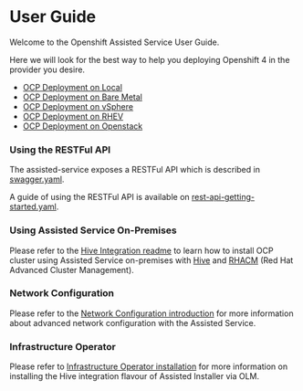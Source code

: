 # User Guide

Welcome to the Openshift Assisted Service User Guide.

Here we will look for the best way to help you deploying Openshift 4 in the provider you desire.

 - [OCP Deployment on Local](deploy-on-local.md)
 - [OCP Deployment on Bare Metal](deploy-on-bare-metal.md)
 - [OCP Deployment on vSphere](deploy-on-vsphere.md)
 - [OCP Deployment on RHEV](deploy-on-RHEV.md)
 - [OCP Deployment on Openstack](deploy-on-OSP.md)

### Using the RESTFul API

The assisted-service exposes a RESTFul API which is described in [swagger.yaml](../../swagger.yaml).

A guide of using the RESTFul API is available on [rest-api-getting-started.yaml](./rest-api-getting-started.md).

### Using Assisted Service On-Premises

Please refer to the [Hive Integration readme](../hive-integration/README.md) to learn how to install OCP cluster using Assisted Service on-premises with [Hive](https://github.com/openshift/hive/) and [RHACM](https://github.com/open-cluster-management) (Red Hat Advanced Cluster Management).

### Network Configuration

Please refer to the [Network Configuration introduction](network-configuration.md) for more information about advanced network configuration with the Assisted Service.

### Infrastructure Operator

Please refer to [Infrastructure Operator installation](infrastructure-operator-olm.md) for more information on installing the Hive integration flavour of Assisted Installer via OLM.
